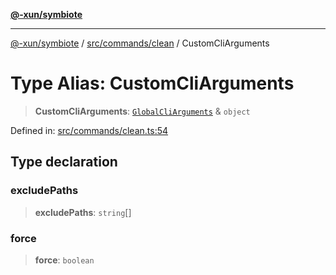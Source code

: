 [**@-xun/symbiote**](../../../../README.md)

***

[@-xun/symbiote](../../../../README.md) / [src/commands/clean](../README.md) / CustomCliArguments

# Type Alias: CustomCliArguments

> **CustomCliArguments**: [`GlobalCliArguments`](../../../configure/type-aliases/GlobalCliArguments.md) & `object`

Defined in: [src/commands/clean.ts:54](https://github.com/Xunnamius/symbiote/blob/28acb7961df65f3e39ec6b549117698f529b083c/src/commands/clean.ts#L54)

## Type declaration

### excludePaths

> **excludePaths**: `string`[]

### force

> **force**: `boolean`
